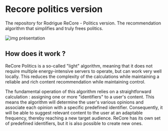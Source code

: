 # Recore politics version
The repository for Rodrigue ReCore - Politics version. The recommendation algorithm that simplifies and truly frees politics.

![img présentation](https://i.goopics.net/n6bduq.png)

## How does it work ? 
ReCore Politics is a so-called "light" algorithm, meaning that it does not require multiple energy-intensive servers to operate, but can work very well locally. This reduces the complexity of the calculations while maintaining a reliable and rich content recommendation while maintaining control.

The fundamental operation of this algorithm relies on a straightforward calculation : assigning one or more "identifiers" to a user's content. This means the algorithm will determine the user's various opinions and associate each opinion with a specific predefined identifier. Consequently, it will be able to suggest relevant content to the user at an adaptable frequency, thereby reaching a new target audience. ReCore has its own set of predefined identifiers, but it is also possible to create new ones.
